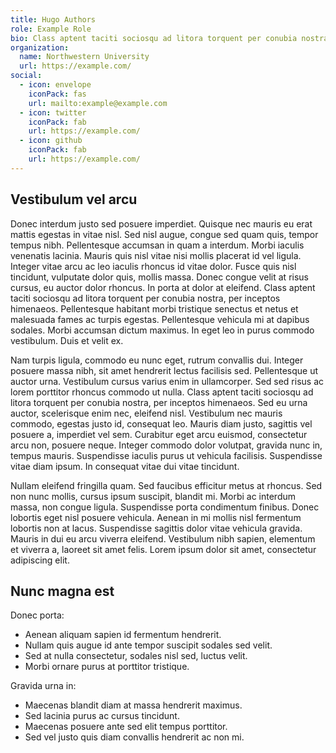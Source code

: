```yaml
---
title: Hugo Authors
role: Example Role
bio: Class aptent taciti sociosqu ad litora torquent per conubia nostra, per inceptos.
organization:
  name: Northwestern University
  url: https://example.com/
social:
  - icon: envelope
    iconPack: fas
    url: mailto:example@example.com
  - icon: twitter
    iconPack: fab
    url: https://example.com/
  - icon: github
    iconPack: fab
    url: https://example.com/
---
```


## Vestibulum vel arcu

Donec interdum justo sed posuere imperdiet. Quisque nec mauris eu erat mattis egestas in vitae nisl. Sed nisl augue, congue sed quam quis, tempor tempus nibh. Pellentesque accumsan in quam a interdum. Morbi iaculis venenatis lacinia. Mauris quis nisl vitae nisi mollis placerat id vel ligula. Integer vitae arcu ac leo iaculis rhoncus id vitae dolor. Fusce quis nisl tincidunt, vulputate dolor quis, mollis massa. Donec congue velit at risus cursus, eu auctor dolor rhoncus. In porta at dolor at eleifend. Class aptent taciti sociosqu ad litora torquent per conubia nostra, per inceptos himenaeos. Pellentesque habitant morbi tristique senectus et netus et malesuada fames ac turpis egestas. Pellentesque vehicula mi at dapibus sodales. Morbi accumsan dictum maximus. In eget leo in purus commodo vestibulum. Duis et velit ex.

Nam turpis ligula, commodo eu nunc eget, rutrum convallis dui. Integer posuere massa nibh, sit amet hendrerit lectus facilisis sed. Pellentesque ut auctor urna. Vestibulum cursus varius enim in ullamcorper. Sed sed risus ac lorem porttitor rhoncus commodo ut nulla. Class aptent taciti sociosqu ad litora torquent per conubia nostra, per inceptos himenaeos. Sed eu urna auctor, scelerisque enim nec, eleifend nisl. Vestibulum nec mauris commodo, egestas justo id, consequat leo. Mauris diam justo, sagittis vel posuere a, imperdiet vel sem. Curabitur eget arcu euismod, consectetur arcu non, posuere neque. Integer commodo dolor volutpat, gravida nunc in, tempus mauris. Suspendisse iaculis purus ut vehicula facilisis. Suspendisse vitae diam ipsum. In consequat vitae dui vitae tincidunt.

Nullam eleifend fringilla quam. Sed faucibus efficitur metus at rhoncus. Sed non nunc mollis, cursus ipsum suscipit, blandit mi. Morbi ac interdum massa, non congue ligula. Suspendisse porta condimentum finibus. Donec lobortis eget nisl posuere vehicula. Aenean in mi mollis nisl fermentum lobortis non at lacus. Suspendisse sagittis dolor vitae vehicula gravida. Mauris in dui eu arcu viverra eleifend. Vestibulum nibh sapien, elementum et viverra a, laoreet sit amet felis. Lorem ipsum dolor sit amet, consectetur adipiscing elit.

## Nunc magna est

Donec porta:  
- Aenean aliquam sapien id fermentum hendrerit.
- Nullam quis augue id ante tempor suscipit sodales sed velit.
- Sed at nulla consectetur, sodales nisl sed, luctus velit.
- Morbi ornare purus at porttitor tristique.

Gravida urna in: 
- Maecenas blandit diam at massa hendrerit maximus.
- Sed lacinia purus ac cursus tincidunt.
- Maecenas posuere ante sed elit tempus porttitor.
- Sed vel justo quis diam convallis hendrerit ac non mi. 
